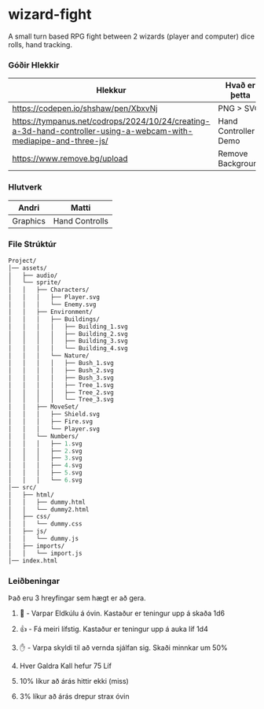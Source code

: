 # wizard-fight
A small turn based RPG fight between 2 wizards (player and computer) dice rolls, hand tracking.

### Góðir Hlekkir
|Hlekkur|Hvað er þetta|
|-|-|
|https://codepen.io/shshaw/pen/XbxvNj|PNG > SVG|
|https://tympanus.net/codrops/2024/10/24/creating-a-3d-hand-controller-using-a-webcam-with-mediapipe-and-three-js/|Hand Controller Demo|
|https://www.remove.bg/upload|Remove Background|

### Hlutverk
|Andri|Matti|
|-|-|
|Graphics|Hand Controlls|

### File Strúktúr
```graphQL
Project/
│── assets/
│   ├── audio/
│   └── sprite/
│   │   ├── Characters/
│   │   │   ├── Player.svg
│   │   │   └── Enemy.svg
│   │   ├── Environment/
│   │   │   ├── Buildings/
│   │   │   │   ├── Building_1.svg
│   │   │   │   ├── Building_2.svg
│   │   │   │   ├── Building_3.svg
│   │   │   │   └── Building_4.svg
│   │   │   └── Nature/
│   │   │   │   ├── Bush_1.svg
│   │   │   │   ├── Bush_2.svg
│   │   │   │   ├── Bush_3.svg
│   │   │   │   ├── Tree_1.svg
│   │   │   │   ├── Tree_2.svg
│   │   │   │   └── Tree_3.svg
│   │   ├── MoveSet/
│   │   │   ├── Shield.svg
│   │   │   ├── Fire.svg
│   │   │   └── Player.svg
│   │   └── Numbers/
│   │   │   ├── 1.svg
│   │   │   ├── 2.svg
│   │   │   ├── 3.svg
│   │   │   ├── 4.svg
│   │   │   ├── 5.svg
│   │   │   └── 6.svg
│── src/
│   ├── html/
│   │   ├── dummy.html
│   │   └── dummy2.html
│   ├── css/
│   │   └── dummy.css
│   ├── js/
│   │   └── dummy.js
│   ├── imports/
│   │   └── import.js
│── index.html
```

### Leiðbeningar
Það eru 3 hreyfingar sem hægt er að gera. <br>
1. 🤟 - Varpar Eldkúlu á óvin. Kastaður er teningur upp á skaða 1d6
2. 👍 - Fá meiri lífstig. Kastaður er teningur upp á auka líf 1d4
3. ✋ - Varpa skyldi til að vernda sjálfan sig. Skaði minnkar um 50%

1. Hver Galdra Kall hefur 75 Líf
2. 10% líkur að árás hittir ekki (miss)
3. 3% líkur að árás drepur strax óvin
